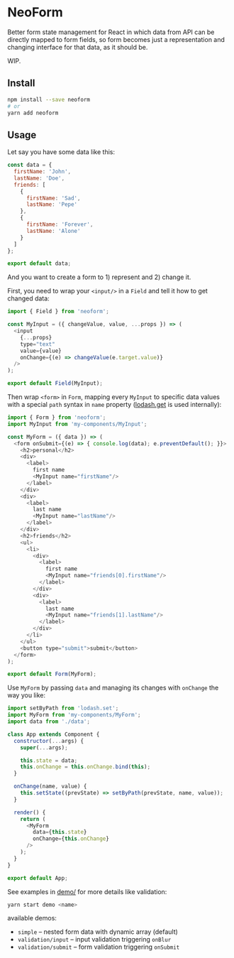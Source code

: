 # NeoForm

Better form state management for React in which data from API can be directly mapped to form fields, so form becomes just a representation and changing interface for that data, as it should be.

WIP.

## Install

```sh
npm install --save neoform
# or
yarn add neoform
```

## Usage

Let say you have some data like this:

```js
const data = {
  firstName: 'John',
  lastName: 'Doe',
  friends: [
    {
      firstName: 'Sad',
      lastName: 'Pepe'
    },
    {
      firstName: 'Forever',
      lastName: 'Alone'
    }
  ]
};

export default data;
```

And you want to create a form to 1) represent and 2) change it.

First, you need to wrap your `<input/>` in a `Field` and tell it how to get changed data:

```js
import { Field } from 'neoform';

const MyInput = ({ changeValue, value, ...props }) => (
  <input
    {...props}
    type="text"
    value={value}
    onChange={(e) => changeValue(e.target.value)}
  />
);

export default Field(MyInput);

```

Then wrap `<form>` in `Form`, mapping every `MyInput` to specific data values with a special `path` syntax in `name` property ([lodash.get](https://lodash.com/docs/4.17.4#get) is used internally):

```js
import { Form } from 'neoform';
import MyInput from 'my-components/MyInput';

const MyForm = ({ data }) => (
  <form onSubmit={(e) => { console.log(data); e.preventDefault(); }}>
    <h2>personal</h2>
    <div>
      <label>
        first name
        <MyInput name="firstName"/>
      </label>
    </div>
    <div>
      <label>
        last name
        <MyInput name="lastName"/>
      </label>
    </div>
    <h2>friends</h2>
    <ul>
      <li>
        <div>
          <label>
            first name
            <MyInput name="friends[0].firstName"/>
          </label>
        </div>
        <div>
          <label>
            last name
            <MyInput name="friends[1].lastName"/>
          </label>
        </div>
      </li>
    </ul>
    <button type="submit">submit</button>
  </form>
);

export default Form(MyForm);
```

Use `MyForm` by passing `data` and managing its changes with `onChange` the way you like:

```js
import setByPath from 'lodash.set';
import MyForm from 'my-components/MyForm';
import data from './data';

class App extends Component {
  constructor(...args) {
    super(...args);

    this.state = data;
    this.onChange = this.onChange.bind(this);
  }

  onChange(name, value) {
    this.setState((prevState) => setByPath(prevState, name, value));
  }

  render() {
    return (
      <MyForm
        data={this.state}
        onChange={this.onChange}
      />
    );
  }
}

export default App;

```

See examples in [demo/](demo/) for more details like validation:

```sh
yarn start demo <name>
```

available demos:

* `simple` – nested form data with dynamic array (default)
* `validation/input` – input validation triggering `onBlur`
* `validation/submit` – form validation triggering `onSubmit`
